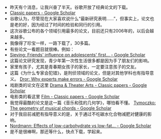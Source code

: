 - 昨天有个消息，让我兴奋了半天。谷歌开放了经典论文的下载。
- [Classic papers - Google Scholar](https://scholar.google.com/citations?view_op=list_classic_articles&hl=en&by=2006)
- 谷歌认为，尽管现在大家喜欢说什么“最新研究表明……”，但事实上，论文也是老的好，因为经过了时间的检验和同行的引用。
- 这次谷歌公布的各个领域引用最多的论文，目前还只有2006年的，以后会越来越多。
- 我像得了珍宝一样，一路下载了，30多篇。
- 有些论文一看题目就很棒。例如：
- [Sieving: Friends' influence on adolescents' first... - Google Scholar](https://scholar.google.com/scholar_lookup?title=Friends%27+influence+on+adolescents%27+first+sexual+intercourse&author=Renee+E+Sieving&author=Marla+E+Eisenberg&author=Sandra+Pettingell&author=Carol+Skay&year=2006&doi=10.1363/3801306&publisher=Blackwell+Publishing+Ltd&journal=Perspectives+on+sexual+and+reproductive+health&volume=38&issue=1&pages=13-19&hl=en)
- 这篇论文研究发现，青少年第一次性生活很多都是因为手了朋友们的影响。
- 家里有孩子，尤其是青春期女孩子的家长，一定要注意孩子的交友。
- 这篇《为什么专家会犯错》，是刑侦领域的论文，但是对其他学科也有指导意义。 [Dror: Why experts make errors - Google Scholar](https://scholar.google.com/scholar_lookup?title=Why+experts+make+errors&author=Itiel+E+Dror&author=David+Charlton&year=2006&publisher=International+Association+for+Identification&journal=Journal+of+Forensic+Identification&volume=56&issue=4&pages=600&hl=en)
- 戏剧类的论文在这里 [Drama & Theater Arts - Classic papers - Google Scholar](https://scholar.google.com/citations?view_op=list_classic_articles&hl=en&by=2006&vq=hum_dramatheaterarts)
- 电影类的看这里 [Film - Classic papers - Google Scholar](https://scholar.google.com/citations?view_op=list_classic_articles&hl=en&by=2006&vq=hum_film)
- 我觉得最酷的论文是这一篇《音乐和弦的几何学》，哪怕看不懂。 [Tymoczko: The geometry of musical chords - Google Scholar](https://scholar.google.com/scholar_lookup?title=The+geometry+of+musical+chords&author=Dmitri+Tymoczko&year=2006&doi=10.1126/science.1126287&pmid=16825563&publisher=American+Association+for+the+Advancement+of+Science&journal=Science&volume=313&issue=5783&pages=72-74&hl=en)
- 对于我目前减肥有指导意义的是，关于通过不吃碳水化合物减肥对健康的影响。
- [Nordmann: Effects of low-carbohydrate vs low-fat... - Google Scholar](https://scholar.google.com/scholar_lookup?title=Effects+of+low-carbohydrate+vs+low-fat+diets+on+weight+loss+and+cardiovascular+risk+factors:+a+meta-analysis+of+randomized+controlled+trials&author=Alain+J+Nordmann&author=Abigail+Nordmann&author=Matthias+Briel&author=Ulrich+Keller&year=2006&doi=10.1001/archinte.166.3.285&publisher=American+Medical+Association&journal=Archives+of+internal+medicine&volume=166&issue=3&pages=285-293&hl=en)
- 是不是很棒啊，那还等什么，快点下载，学起来。
